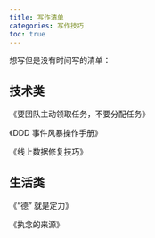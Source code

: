 ```yaml
---
title: 写作清单
categories: 写作技巧
toc: true
---
```




想写但是没有时间写的清单：



## 技术类

《要团队主动领取任务，不要分配任务》

《DDD 事件风暴操作手册》

《线上数据修复技巧》



## 生活类

《“德” 就是定力》

《执念的来源》

